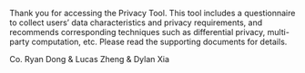 Thank you for accessing the Privacy Tool. This tool includes a questionnaire to collect users’ data characteristics and privacy requirements, 
and recommends corresponding techniques such as differential privacy, multi-party computation, etc. Please read the supporting documents for details.

Co. Ryan Dong & Lucas Zheng & Dylan Xia
